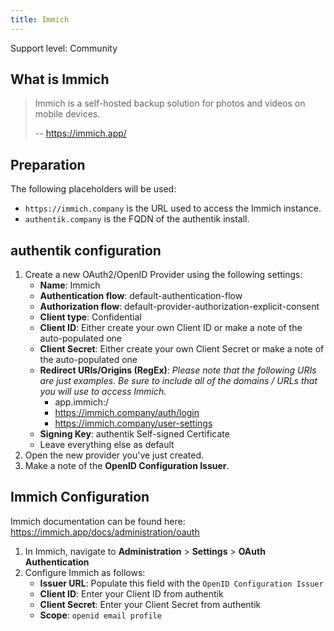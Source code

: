 ```yaml
---
title: Immich
---
```


<span class="badge badge--secondary">Support level: Community</span>

## What is Immich

> Immich is a self-hosted backup solution for photos and videos on mobile devices.
>
> -- https://immich.app/

## Preparation

The following placeholders will be used:

-   `https://immich.company` is the URL used to access the Immich instance.
-   `authentik.company` is the FQDN of the authentik install.

## authentik configuration

1. Create a new OAuth2/OpenID Provider using the following settings:
    - **Name**: Immich
    - **Authentication flow**: default-authentication-flow
    - **Authorization flow**: default-provider-authorization-explicit-consent
    - **Client type**: Confidential
    - **Client ID**: Either create your own Client ID or make a note of the auto-populated one
    - **Client Secret**: Either create your own Client Secret or make a note of the auto-populated one
    - **Redirect URIs/Origins (RegEx)**:
      _Please note that the following URIs are just examples. Be sure to include all of the domains / URLs that you will use to access Immich._
        - app.immich:/
        - https://immich.company/auth/login
        - https://immich.company/user-settings
    - **Signing Key**: authentik Self-signed Certificate
    - Leave everything else as default
2. Open the new provider you've just created.
3. Make a note of the **OpenID Configuration Issuer**.

## Immich Configuration

Immich documentation can be found here: https://immich.app/docs/administration/oauth

1. In Immich, navigate to **Administration** > **Settings** > **OAuth Authentication**
2. Configure Immich as follows:
    - **Issuer URL**: Populate this field with the `OpenID Configuration Issuer`
    - **Client ID**: Enter your Client ID from authentik
    - **Client Secret**: Enter your Client Secret from authentik
    - **Scope**: `openid email profile`
